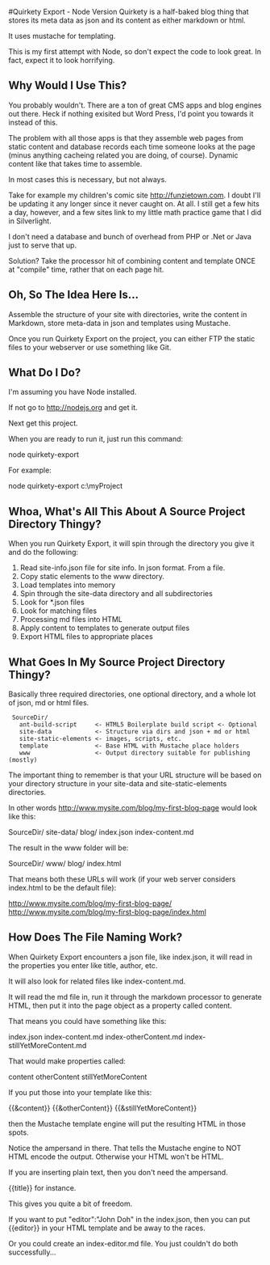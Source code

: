 #Quirkety Export - Node Version
Quirkety is a half-baked blog thing that stores its meta data as json and its content as either markdown or html.
 
It uses mustache for templating.
 
This is my first attempt with Node, so don't expect the code to look great. In fact, expect it to look horrifying.

## Why Would I Use This?
You probably wouldn't. There are a ton of great CMS apps and blog engines out there. Heck if nothing exisited but Word Press, I'd point you towards it instead of this.

The problem with all those apps is that they assemble web pages from static content and database records each time someone looks at the page (minus anything cacheing related you are doing, of course). Dynamic content like that takes time to assemble.

In most cases this is necessary, but not always.

Take for example my children's comic site http://funzietown.com. I doubt I'll be updating it any longer since it never caught on. At all. I still get a few hits a day, however, and a few sites link to my little math practice game that I did in Silverlight.

I don't need a database and bunch of overhead from PHP or .Net or Java just to serve that up.

Solution? Take the processor hit of combining content and template ONCE at "compile" time, rather that on each page hit.

## Oh, So The Idea Here Is...
Assemble the structure of your site with directories, write the content in Markdown, store meta-data in json and templates using Mustache.

Once you run Quirkety Export on the project, you can either FTP the static files to your webserver or use something like Git. 

## What Do I Do?
I'm assuming you have Node installed.

If not go to http://nodejs.org and get it.

Next get this project.

When you are ready to run it, just run this command:

node quirkety-export <path to your source directory>

For example:

node quirkety-export c:\myProject

## Whoa, What's All This About A Source Project Directory Thingy?
When you run Quirkety Export, it will spin through the directory you give it and do the following:

1. Read site-info.json file for site info. In json format. From a file.
2. Copy static elements to the www directory.
3. Load templates into memory
3. Spin through the site-data directory and all subdirectories
  1. Look for *.json files
  2. Look for matching files
  3. Processing md files into HTML
  4. Apply content to templates to generate output files
  5. Export HTML files to appropriate places

## What Goes In My Source Project Directory Thingy?
Basically three required directories, one optional directory, and a whole lot of json, md or html files.

     SourceDir/
       ant-build-script     <- HTML5 Boilerplate build script <- Optional
       site-data            <- Structure via dirs and json + md or html
       site-static-elements <- images, scripts, etc.
       template             <- Base HTML with Mustache place holders
       www                  <- Output directory suitable for publishing (mostly)

The important thing to remember is that your URL structure will be based on your directory structure in your site-data and site-static-elements directories.

In other words http://www.mysite.com/blog/my-first-blog-page would look like this:

SourceDir/
    site-data/
        blog/
            index.json
            index-content.md

The result in the www folder will be:

SourceDir/
    www/
        blog/
            index.html

That means both these URLs will work (if your web server considers index.html to be the default file):

http://www.mysite.com/blog/my-first-blog-page/
http://www.mysite.com/blog/my-first-blog-page/index.html


## How Does The File Naming Work?
When Quirkety Export encounters a json file, like index.json, it will read in the properties you enter like title, author, etc.

It will also look for related files like index-content.md.

It will read the md file in, run it through the markdown processor to generate HTML, then put it into the page object as a property called content.

That means you could have something like this:

index.json
index-content.md
index-otherContent.md
index-stillYetMoreContent.md

That would make properties called:

content
otherContent
stillYetMoreContent

If you put those into your template like this:

{{&content}}
{{&otherContent}}
{{&stillYetMoreContent}}

then the Mustache template engine will put the resulting HTML in those spots.

Notice the ampersand in there. That tells the Mustache engine to NOT HTML encode the output. Otherwise your HTML won't be HTML.

If you are inserting plain text, then you don't need the ampersand.

{{title}} for instance.

This gives you quite a bit of freedom.

If you want to put "editor":"John Doh" in the index.json, then you can put {{editor}} in your HTML template and be away to the races.

Or you could create an index-editor.md file. You just couldn't do both successfully...
